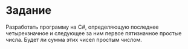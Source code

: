 # Задание

Разработать программу на C#, определяющую последнее четырехзначное и следующее за ним первое пятизначное простые числа. Будет ли сумма этих чисел простым числом.